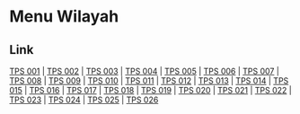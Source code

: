 # Menu Wilayah

## Link

[TPS 001](https://github.com/gigit-pemilu/pemilu-2024-34-di-yogyakarta/tree/main/pileg-dpr/hitung-suara/sub/34-di-yogyakarta/sub/03-gunungkidul/sub/14-gedangsari/sub/2007-tegalrejo/sub/001-tps)
 | 
[TPS 002](https://github.com/gigit-pemilu/pemilu-2024-34-di-yogyakarta/tree/main/pileg-dpr/hitung-suara/sub/34-di-yogyakarta/sub/03-gunungkidul/sub/14-gedangsari/sub/2007-tegalrejo/sub/002-tps)
 | 
[TPS 003](https://github.com/gigit-pemilu/pemilu-2024-34-di-yogyakarta/tree/main/pileg-dpr/hitung-suara/sub/34-di-yogyakarta/sub/03-gunungkidul/sub/14-gedangsari/sub/2007-tegalrejo/sub/003-tps)
 | 
[TPS 004](https://github.com/gigit-pemilu/pemilu-2024-34-di-yogyakarta/tree/main/pileg-dpr/hitung-suara/sub/34-di-yogyakarta/sub/03-gunungkidul/sub/14-gedangsari/sub/2007-tegalrejo/sub/004-tps)
 | 
[TPS 005](https://github.com/gigit-pemilu/pemilu-2024-34-di-yogyakarta/tree/main/pileg-dpr/hitung-suara/sub/34-di-yogyakarta/sub/03-gunungkidul/sub/14-gedangsari/sub/2007-tegalrejo/sub/005-tps)
 | 
[TPS 006](https://github.com/gigit-pemilu/pemilu-2024-34-di-yogyakarta/tree/main/pileg-dpr/hitung-suara/sub/34-di-yogyakarta/sub/03-gunungkidul/sub/14-gedangsari/sub/2007-tegalrejo/sub/006-tps)
 | 
[TPS 007](https://github.com/gigit-pemilu/pemilu-2024-34-di-yogyakarta/tree/main/pileg-dpr/hitung-suara/sub/34-di-yogyakarta/sub/03-gunungkidul/sub/14-gedangsari/sub/2007-tegalrejo/sub/007-tps)
 | 
[TPS 008](https://github.com/gigit-pemilu/pemilu-2024-34-di-yogyakarta/tree/main/pileg-dpr/hitung-suara/sub/34-di-yogyakarta/sub/03-gunungkidul/sub/14-gedangsari/sub/2007-tegalrejo/sub/008-tps)
 | 
[TPS 009](https://github.com/gigit-pemilu/pemilu-2024-34-di-yogyakarta/tree/main/pileg-dpr/hitung-suara/sub/34-di-yogyakarta/sub/03-gunungkidul/sub/14-gedangsari/sub/2007-tegalrejo/sub/009-tps)
 | 
[TPS 010](https://github.com/gigit-pemilu/pemilu-2024-34-di-yogyakarta/tree/main/pileg-dpr/hitung-suara/sub/34-di-yogyakarta/sub/03-gunungkidul/sub/14-gedangsari/sub/2007-tegalrejo/sub/010-tps)
 | 
[TPS 011](https://github.com/gigit-pemilu/pemilu-2024-34-di-yogyakarta/tree/main/pileg-dpr/hitung-suara/sub/34-di-yogyakarta/sub/03-gunungkidul/sub/14-gedangsari/sub/2007-tegalrejo/sub/011-tps)
 | 
[TPS 012](https://github.com/gigit-pemilu/pemilu-2024-34-di-yogyakarta/tree/main/pileg-dpr/hitung-suara/sub/34-di-yogyakarta/sub/03-gunungkidul/sub/14-gedangsari/sub/2007-tegalrejo/sub/012-tps)
 | 
[TPS 013](https://github.com/gigit-pemilu/pemilu-2024-34-di-yogyakarta/tree/main/pileg-dpr/hitung-suara/sub/34-di-yogyakarta/sub/03-gunungkidul/sub/14-gedangsari/sub/2007-tegalrejo/sub/013-tps)
 | 
[TPS 014](https://github.com/gigit-pemilu/pemilu-2024-34-di-yogyakarta/tree/main/pileg-dpr/hitung-suara/sub/34-di-yogyakarta/sub/03-gunungkidul/sub/14-gedangsari/sub/2007-tegalrejo/sub/014-tps)
 | 
[TPS 015](https://github.com/gigit-pemilu/pemilu-2024-34-di-yogyakarta/tree/main/pileg-dpr/hitung-suara/sub/34-di-yogyakarta/sub/03-gunungkidul/sub/14-gedangsari/sub/2007-tegalrejo/sub/015-tps)
 | 
[TPS 016](https://github.com/gigit-pemilu/pemilu-2024-34-di-yogyakarta/tree/main/pileg-dpr/hitung-suara/sub/34-di-yogyakarta/sub/03-gunungkidul/sub/14-gedangsari/sub/2007-tegalrejo/sub/016-tps)
 | 
[TPS 017](https://github.com/gigit-pemilu/pemilu-2024-34-di-yogyakarta/tree/main/pileg-dpr/hitung-suara/sub/34-di-yogyakarta/sub/03-gunungkidul/sub/14-gedangsari/sub/2007-tegalrejo/sub/017-tps)
 | 
[TPS 018](https://github.com/gigit-pemilu/pemilu-2024-34-di-yogyakarta/tree/main/pileg-dpr/hitung-suara/sub/34-di-yogyakarta/sub/03-gunungkidul/sub/14-gedangsari/sub/2007-tegalrejo/sub/018-tps)
 | 
[TPS 019](https://github.com/gigit-pemilu/pemilu-2024-34-di-yogyakarta/tree/main/pileg-dpr/hitung-suara/sub/34-di-yogyakarta/sub/03-gunungkidul/sub/14-gedangsari/sub/2007-tegalrejo/sub/019-tps)
 | 
[TPS 020](https://github.com/gigit-pemilu/pemilu-2024-34-di-yogyakarta/tree/main/pileg-dpr/hitung-suara/sub/34-di-yogyakarta/sub/03-gunungkidul/sub/14-gedangsari/sub/2007-tegalrejo/sub/020-tps)
 | 
[TPS 021](https://github.com/gigit-pemilu/pemilu-2024-34-di-yogyakarta/tree/main/pileg-dpr/hitung-suara/sub/34-di-yogyakarta/sub/03-gunungkidul/sub/14-gedangsari/sub/2007-tegalrejo/sub/021-tps)
 | 
[TPS 022](https://github.com/gigit-pemilu/pemilu-2024-34-di-yogyakarta/tree/main/pileg-dpr/hitung-suara/sub/34-di-yogyakarta/sub/03-gunungkidul/sub/14-gedangsari/sub/2007-tegalrejo/sub/022-tps)
 | 
[TPS 023](https://github.com/gigit-pemilu/pemilu-2024-34-di-yogyakarta/tree/main/pileg-dpr/hitung-suara/sub/34-di-yogyakarta/sub/03-gunungkidul/sub/14-gedangsari/sub/2007-tegalrejo/sub/023-tps)
 | 
[TPS 024](https://github.com/gigit-pemilu/pemilu-2024-34-di-yogyakarta/tree/main/pileg-dpr/hitung-suara/sub/34-di-yogyakarta/sub/03-gunungkidul/sub/14-gedangsari/sub/2007-tegalrejo/sub/024-tps)
 | 
[TPS 025](https://github.com/gigit-pemilu/pemilu-2024-34-di-yogyakarta/tree/main/pileg-dpr/hitung-suara/sub/34-di-yogyakarta/sub/03-gunungkidul/sub/14-gedangsari/sub/2007-tegalrejo/sub/025-tps)
 | 
[TPS 026](https://github.com/gigit-pemilu/pemilu-2024-34-di-yogyakarta/tree/main/pileg-dpr/hitung-suara/sub/34-di-yogyakarta/sub/03-gunungkidul/sub/14-gedangsari/sub/2007-tegalrejo/sub/026-tps)

